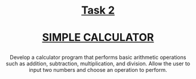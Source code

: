 # <p style="text-align:center; text-decoration:underline">Task 2</p>

# <p style="text-align:center; text-decoration:underline;">SIMPLE CALCULATOR</p>

<p style="text-align:center;">Develop a calculator program that performs basic arithmetic
operations such as addition, subtraction, multiplication, and
division. Allow the user to input two numbers and choose an
operation to perform.
</p>
